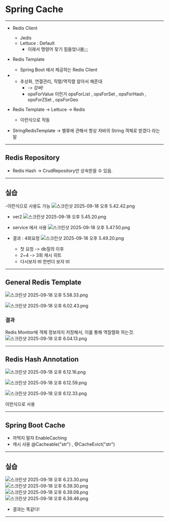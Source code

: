 # Spring Cache

---
- Redis Client
	- Jedis
	- Lettuce : Default
		- 이래서 명령어 찾기 힘들었나봄;;;

- Redis Template
	- Spring Boot 에서 제공하는 Redis Client
- 
  - 추상화, 연결관리, 직렬/역직렬 알아서 해준대
      - -> 걍써!
      - opsForValue 이런거 opsForList , opsForSet , opsForHash , opsForZSet , opsForGeo

- Redis Template -> Lettuce -> Redis
	- 이런식으로 작동


- StringRedisTemplate -> 벨류에 관해서 항상 자바의 String 객체로 받겠다 라는 말

---


## Redis Repository
- Redis Hash -> CrudRepository만 상속받을 수 있음.

---

## 실습 

-이런식으로 사용도 가능
![스크린샷 2025-09-18 오후 5.42.42.png](../ReadMe_images/cache/%EC%8A%A4%ED%81%AC%EB%A6%B0%EC%83%B7%202025-09-18%20%EC%98%A4%ED%9B%84%205.42.42.png)

- ver2
![스크린샷 2025-09-18 오후 5.45.20.png](../ReadMe_images/cache/%EC%8A%A4%ED%81%AC%EB%A6%B0%EC%83%B7%202025-09-18%20%EC%98%A4%ED%9B%84%205.45.20.png)


- service 에서 사용
![스크린샷 2025-09-18 오후 5.47.50.png](../ReadMe_images/cache/%EC%8A%A4%ED%81%AC%EB%A6%B0%EC%83%B7%202025-09-18%20%EC%98%A4%ED%9B%84%205.47.50.png)



- 결과 : 4회요청 
![스크린샷 2025-09-18 오후 5.49.20.png](../ReadMe_images/cache/%EC%8A%A4%ED%81%AC%EB%A6%B0%EC%83%B7%202025-09-18%20%EC%98%A4%ED%9B%84%205.49.20.png)
  - 첫 요청 -> db질의 이후 
  - 2~4 -> 3회 캐시 히트
  - 다시보자 ttl 한번더 보자 ttl





---

##  General Redis Template

![스크린샷 2025-09-18 오후 5.58.33.png](../ReadMe_images/cache/%EC%8A%A4%ED%81%AC%EB%A6%B0%EC%83%B7%202025-09-18%20%EC%98%A4%ED%9B%84%205.58.33.png)

![스크린샷 2025-09-18 오후 6.02.43.png](../ReadMe_images/cache/%EC%8A%A4%ED%81%AC%EB%A6%B0%EC%83%B7%202025-09-18%20%EC%98%A4%ED%9B%84%206.02.43.png)



### 결과 
Redis Monitor에 객체 정보까지 저장해서, 이를 통해 역질렬화 하는것.
![스크린샷 2025-09-18 오후 6.04.13.png](../ReadMe_images/cache/%EC%8A%A4%ED%81%AC%EB%A6%B0%EC%83%B7%202025-09-18%20%EC%98%A4%ED%9B%84%206.04.13.png)



---

## Redis Hash Annotation


![스크린샷 2025-09-18 오후 6.12.16.png](../ReadMe_images/cache/%EC%8A%A4%ED%81%AC%EB%A6%B0%EC%83%B7%202025-09-18%20%EC%98%A4%ED%9B%84%206.12.16.png)

![스크린샷 2025-09-18 오후 6.12.59.png](../ReadMe_images/cache/%EC%8A%A4%ED%81%AC%EB%A6%B0%EC%83%B7%202025-09-18%20%EC%98%A4%ED%9B%84%206.12.59.png)

![스크린샷 2025-09-18 오후 6.12.33.png](../ReadMe_images/cache/%EC%8A%A4%ED%81%AC%EB%A6%B0%EC%83%B7%202025-09-18%20%EC%98%A4%ED%9B%84%206.12.33.png)

이런식으로 사용



----

## Spring Boot Cache

- 까먹지 말자 EnableCaching
- 캐시 사용 @Cacheable("str") , @CacheEvict("str")



---
## 실습
![스크린샷 2025-09-18 오후 6.23.30.png](../ReadMe_images/cache/%EC%8A%A4%ED%81%AC%EB%A6%B0%EC%83%B7%202025-09-18%20%EC%98%A4%ED%9B%84%206.23.30.png)
![스크린샷 2025-09-18 오후 6.39.30.png](../ReadMe_images/cache/%EC%8A%A4%ED%81%AC%EB%A6%B0%EC%83%B7%202025-09-18%20%EC%98%A4%ED%9B%84%206.39.30.png)
![스크린샷 2025-09-18 오후 6.39.08.png](../ReadMe_images/cache/%EC%8A%A4%ED%81%AC%EB%A6%B0%EC%83%B7%202025-09-18%20%EC%98%A4%ED%9B%84%206.39.08.png)
![스크린샷 2025-09-18 오후 6.39.46.png](../ReadMe_images/cache/%EC%8A%A4%ED%81%AC%EB%A6%B0%EC%83%B7%202025-09-18%20%EC%98%A4%ED%9B%84%206.39.46.png)


- 결과는 똑같다!

---
